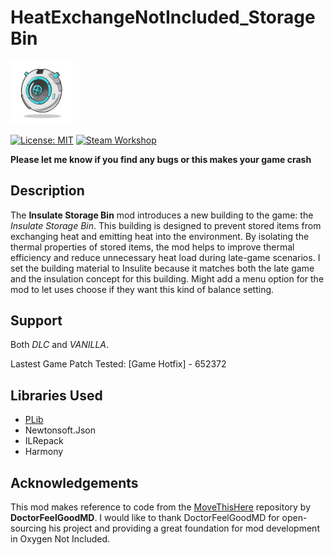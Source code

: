 # HeatExchangeNotIncluded_StorageBin
<code><img width=20% alt="bin icon" src="Bin.png"></code>

[![License: MIT](https://img.shields.io/badge/License-MIT-yellow.svg)](LICENSE)
[![Steam Workshop](https://img.shields.io/badge/Steam-Workshop-blue)](https://steamcommunity.com/sharedfiles/filedetails/?id=3439686467)

**Please let me know if you find any bugs or this makes your game crash**

## Description

The **Insulate Storage Bin** mod introduces a new building to the game: the *Insulate Storage Bin*. 
This building is designed to prevent stored items from exchanging heat and emitting heat into the environment. 
By isolating the thermal properties of stored items, the mod helps to improve thermal efficiency and reduce unnecessary heat load during late-game scenarios.
I set the building material to Insulite because it matches both the late game and the insulation concept for this building. 
Might add a menu option for the mod to let uses choose if they want this kind of balance setting.

## Support

Both *DLC* and *VANILLA*.

Lastest Game Patch Tested: [Game Hotfix] - 652372

## Libraries Used
- [PLib](https://www.nuget.org/packages/PLib)
- Newtonsoft.Json
- ILRepack
- Harmony

## Acknowledgements

This mod makes reference to code from the [MoveThisHere](https://github.com/DoctorFeelGoodMD/OxygenNotIncluded-Mods/tree/main/mods/MoveThisHere) repository by **DoctorFeelGoodMD**. 
I would like to thank DoctorFeelGoodMD for open-sourcing his project and providing a great foundation for mod development in Oxygen Not Included.
